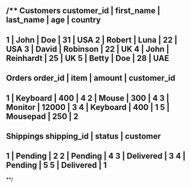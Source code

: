 /**
Customers
customer_id | first_name | last_name | age | country
----------------------------------------------------
1	        | John	     | Doe	     | 31  | USA
2	        | Robert	 | Luna	     | 22  | USA
3	        | David	     | Robinson	 | 22  | UK
4	        | John	     | Reinhardt | 25  | UK
5	        | Betty	     | Doe	     | 28  | UAE
----------------------------------------------------

Orders
order_id |	item    | amount | customer_id
------------------------------------------
1	     | Keyboard	| 400	 | 4
2	     | Mouse	| 300	 | 4
3	     | Monitor	| 12000	 | 3
4	     | Keyboard	| 400	 | 1
5	     | Mousepad	| 250	 | 2
------------------------------------------

Shippings
shipping_id | status    | customer
----------------------------------
1           | Pending   | 2
2           | Pending   | 4
3           | Delivered | 3
4           | Pending	| 5
5           | Delivered | 1
----------------------------------
**/